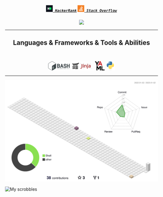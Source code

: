 <h5 align="center">
  <code><a href="https://www.hackerrank.com/HoneyBearTech" title="HackerRank Profile"><img width="22" src="images/hackerrank.png"> HackerRank</a></code>
  <code><a href="https://stackoverflow.com/users/20905415/honeybeartech" title="Stack Overflow Profile"><img width="22" src="images/stackoverflow.svg"> Stack Overflow</a></code>
</h5>

<p align="center">
  <img width="250" src="https://media.giphy.com/media/xTiIzJSKB4l7xTouE8/giphy.gif">
</p>

<!--
**HoneyBearTech/HoneyBearTech** is a ✨ _special_ ✨ repository because its `README.md` (this file) appears on your GitHub profile.

Here are some ideas to get you started:

- 🔭 I’m currently working on ...
- 🌱 I’m currently learning ...
- 👯 I’m looking to collaborate on ...
- 🤔 I’m looking for help with ...
- 💬 Ask me about ...
- 📫 How to reach me: ...
- 😄 Pronouns: ...
- ⚡ Fun fact: ...
-->

<hr>
<h2 align="center">Languages & Frameworks & Tools & Abilities</h2>
<br>
<p align="center">
  <code><img title="Shell" height="30" src="images/bash.svg"></code>
  <code><img title="Jinja" height="30" src="images/Jinja.svg"></code>
  <code><img title="YAML" height="30" src="images/yaml.svg"></code>
  <code><img title="Python" height="30" src="images/python-original.svg"></code>
</p>
<hr>

<!--<img src="https://github-readme-stats.vercel.app/api?username=HoneyBearTech&count_private=true&show_icons=true&include_all_commits=true" />
-->
<img src="https://raw.githubusercontent.com/HoneyBearTech/HoneyBearTech/master/profile-3d-contrib/profile-season-animate.svg" />

<!--[![Top Langs](https://github-readme-stats.vercel.app/api/top-langs/?username=HoneyBearTech)](https://github.com/anuraghazra/github-readme-stats)
-->
<!--![](https://steam-stat.vercel.app/api?profileName=The_Casual_Lizard)
-->
![My scrobbles](https://lastfm-recently-played.vercel.app/api?user=drovic26)
